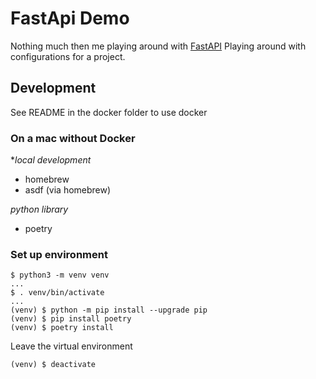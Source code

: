 # FastApi Demo

Nothing much then me playing around with [FastAPI](https://fastapi.tiangolo.com)
Playing around with configurations for a project.

##  Development

See README in the docker folder to use docker

### On a mac without Docker

**local development*
- homebrew
- asdf (via homebrew)

*python library*
- poetry

### Set up environment

```shell
$ python3 -m venv venv
...
$ . venv/bin/activate
...
(venv) $ python -m pip install --upgrade pip
(venv) $ pip install poetry
(venv) $ poetry install
```

Leave the virtual environment
```shell
(venv) $ deactivate
```


